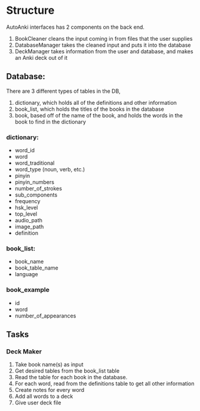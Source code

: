 # Structure

AutoAnki interfaces has 2 components on the back end. 
1. BookCleaner cleans the input coming in from files that the user supplies 
2. DatabaseManager takes the cleaned input and puts it into the database
3. DeckManager takes information from the user and database, and makes an Anki deck 
out of it


## Database:

There are 3 different types of tables in the DB, 
1. dictionary, which holds all of 
the definitions and other information 
2. book_list, which holds the titles of the books in the database 
3. book, based off of the name of the book, and holds the words in the book to find in the dictionary


### dictionary:
- word_id
- word
- word_traditional
- word_type (noun, verb, etc.)
- pinyin
- pinyin_numbers
- number_of_strokes
- sub_components
- frequency
- hsk_level
- top_level
- audio_path
- image_path
- definition


### book_list:
- book_name
- book_table_name
- language


### book_example
 - id
 - word
 - number_of_appearances

## Tasks

### Deck Maker
1. Take book name(s) as input 
2. Get desired tables from the book_list table 
3. Read the table for each book in the database. 
4. For each word, read from the definitions table to get all other information 
5. Create notes for every word 
6. Add all words to a deck 
7. Give user deck file


